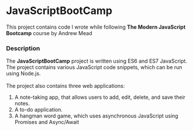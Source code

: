 # JavaScriptBootCamp
This project contains code I wrote while following __The Modern JavaScript Bootcamp__ course by Andrew Mead

### Description
The __JavaScriptBootCamp__ project is written using ES6 and ES7 JavaScript.
<br>The project contains various JavaScript code snippets, which can be run using Node.js.
<br><br>The project also contains three web applications:
1. A note-taking app, that allows users to add, edit, delete, and save their notes.
2. A to-do application.
3. A hangman word game, which uses asynchronous JavaScript using Promises and Async/Await

